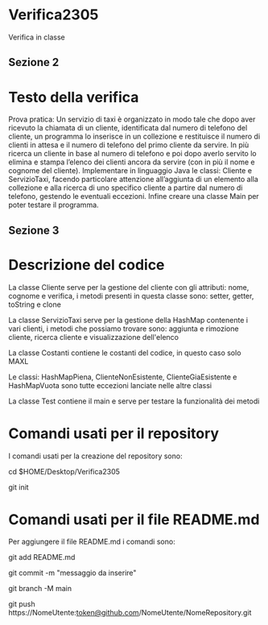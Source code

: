 # Verifica2305
Verifica in classe

## Sezione 2
# Testo della verifica
Prova pratica:
Un servizio di taxi è organizzato in modo tale che dopo aver ricevuto la chiamata di un cliente, identificata dal numero di telefono del cliente, un programma lo inserisce in un collezione e restituisce il numero di clienti in attesa e il numero di telefono del primo cliente da servire. In più ricerca un cliente in base al numero di telefono e poi dopo averlo servito lo elimina e stampa l’elenco dei clienti ancora da servire (con in più il nome e cognome del cliente). Implementare in linguaggio Java le classi: Cliente e ServizioTaxi, facendo particolare attenzione all’aggiunta di un elemento alla collezione e alla ricerca di uno specifico cliente a partire dal numero di telefono, gestendo le eventuali eccezioni. Infine creare una classe Main per poter testare il programma.

## Sezione 3
# Descrizione del codice 
La classe Cliente serve per la gestione del cliente con gli attributi: nome, cognome e verifica, i metodi presenti in questa classe sono: setter, getter, toString e clone

La classe ServizioTaxi serve per la gestione della HashMap contenente i vari clienti, i metodi che possiamo trovare sono: aggiunta e rimozione cliente, ricerca cliente e visualizzazione dell'elenco

La classe Costanti contiene le costanti del codice, in questo caso solo MAXL

Le classi: HashMapPiena, ClienteNonEsistente, ClienteGiaEsistente e HashMapVuota sono tutte eccezioni lanciate nelle altre classi 

La classe Test contiene il main e serve per testare la funzionalità dei metodi

# Comandi usati per il repository
I comandi usati per la creazione del repository sono:

cd $HOME/Desktop/Verifica2305 

git init 
# Comandi usati per il file README.md
Per aggiungere il file README.md i comandi sono: 

git add README.md

git commit -m "messaggio da inserire"

git branch -M main

git push https://NomeUtente:token@github.com/NomeUtente/NomeRepository.git

